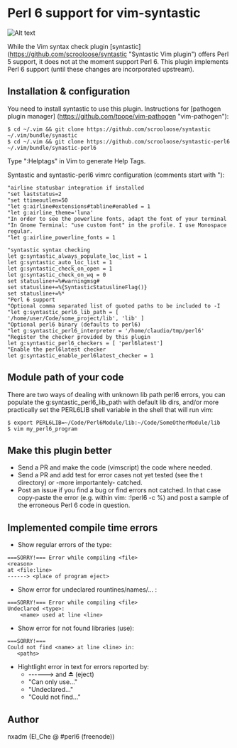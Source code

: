 # Perl 6 support for vim-syntastic

![Alt text](/../master/screenshot-perl6.png?raw=true "Screenshot")


While the Vim syntax check plugin [syntastic]
(https://github.com/scrooloose/syntastic "Syntastic Vim plugin") offers Perl 5
support, it does not at the moment support Perl 6.  This plugin implements
Perl 6 support (until these changes are incorporated upstream).

## Installation & configuration
You need to install syntastic to use this plugin. Instructions for
[pathogen plugin manager] (https://github.com/tpope/vim-pathogen "vim-pathogen"):
```
$ cd ~/.vim && git clone https://github.com/scrooloose/syntastic ~/.vim/bundle/synastic
$ cd ~/.vim && git clone https://github.com/scrooloose/syntastic-perl6 ~/.vim/bundle/synastic-perl6
```
Type ":Helptags" in Vim to generate Help Tags.

Syntastic and syntastic-perl6 vimrc configuration (comments start with "):
```
"airline statusbar integration if installed
"set laststatus=2
"set ttimeoutlen=50
"let g:airline#extensions#tabline#enabled = 1
"let g:airline_theme='luna'
"In order to see the powerline fonts, adapt the font of your terminal
"In Gnome Terminal: "use custom font" in the profile. I use Monospace regular.
"let g:airline_powerline_fonts = 1

"syntastic syntax checking
let g:syntastic_always_populate_loc_list = 1
let g:syntastic_auto_loc_list = 1
let g:syntastic_check_on_open = 1
let g:syntastic_check_on_wq = 0
set statusline+=%#warningmsg#
set statusline+=%{SyntasticStatuslineFlag()}
set statusline+=%*
"Perl 6 support
"Optional comma separated list of quoted paths to be included to -I
"let g:syntastic_perl6_lib_path = [ '/home/user/Code/some_project/lib', 'lib' ]
"Optional perl6 binary (defaults to perl6)
"let g:syntastic_perl6_interpreter = '/home/claudio/tmp/perl6'
"Register the checker provided by this plugin
let g:syntastic_perl6_checkers = [ 'perl6latest']
"Enable the perl6latest checker
let g:syntastic_enable_perl6latest_checker = 1
```
## Module path of your code
There are two ways of dealing with unknown lib path perl6 errors,
you can populate the g:syntastic_perl6_lib_path with default lib dirs,
and/or more practically set the PERL6LIB shell variable in the shell that will
run vim:
```
$ export PERL6LIB=~/Code/Perl6Module/lib:~/Code/SomeOtherModule/lib
$ vim my_perl6_program
```

## Make this plugin better
- Send a PR and make the code (vimscript) the code where needed.
- Send a PR and add test for error cases not yet tested (see the t directory)
or -more importantely- catched.
- Post an issue if you find a bug or find errors not catched. In that case
copy-paste the error (e.g. within vim: :!perl6 -c %) and post a sample
of the erroneous Perl 6 code in question.

## Implemented compile time errors
- Show regular errors of the type:
```
===SORRY!=== Error while compiling <file>
<reason>
at <file:line>
------> <place of program eject>
```
- Show error for undeclared rountines/names/... :
```
===SORRY!=== Error while compiling <file>
Undeclared <type>:
    <name> used at line <line>
```
- Show error for not found libraries (use):
```
===SORRY!===
Could not find <name> at line <line> in:
   <paths>
```
- Hightlight error in text for errors reported by:
    - ------> and ⏏ (eject)
    - "Can only use..."
    - "Undeclared..."
    - "Could not find..."

## Author
nxadm (El_Che @ #perl6 (freenode))
